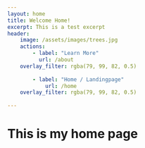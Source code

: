 ```yaml
---
layout: home 
title: Welcome Home! 
excerpt: This is a test excerpt 
header: 
    image: /assets/images/trees.jpg
    actions: 
        - label: "Learn More" 
          url: /about 
    overlay_filter: rgba(79, 99, 82, 0.5)
    
        - label: "Home / Landingpage" 
            url: /home
    overlay_filter: rgba(79, 99, 82, 0.5)
    
---
```


# This is my home page 